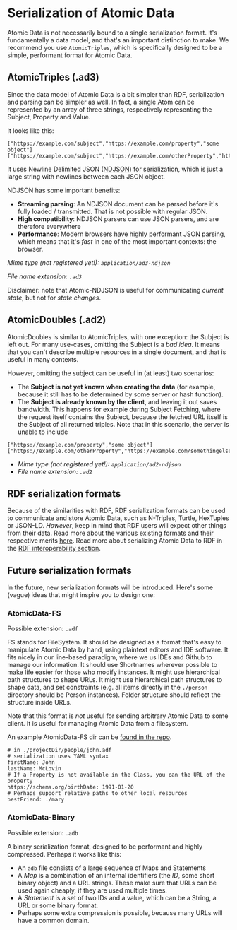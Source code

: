 # Serialization of Atomic Data

Atomic Data is not necessarily bound to a single serialization format.
It's fundamentally a data model, and that's an important distinction to make.
We recommend you use `AtomicTriples`, which is specifically designed to be a simple, performant format for Atomic Data.

## AtomicTriples (.ad3)

Since the data model of Atomic Data is a bit simpler than RDF, serialization and parsing can be simpler as well.
In fact, a single Atom can be represented by an array of three strings, respectively representing the Subject, Property and Value.

It looks like this:

```ndjson
["https://example.com/subject","https://example.com/property","some object"]
["https://example.com/subject","https://example.com/otherProperty","https://example.com/somethingelse"]
```

It uses Newline Delimited JSON ([NDJSON](http://ndjson.org/)) for serialization, which is just a large string with newlines between each JSON object.

NDJSON has some important benefits:

- **Streaming parsing**: An NDJSON document can be parsed before it's fully loaded / transmitted. That is not possible with regular JSON.
- **High compatibility**: NDJSON parsers can use JSON parsers, and are therefore everywhere
- **Performance**: Modern browsers have highly performant JSON parsing, which means that it's _fast_ in one of the most important contexts: the browser.

_Mime type (not registered yet!): `application/ad3-ndjson`_

_File name extension: `.ad3`_

Disclaimer: note that Atomic-NDJSON is useful for communicating _current state_, but not for _state changes_.

## AtomicDoubles (.ad2)

AtomicDoubles is similar to AtomicTriples, with one exception: the Subject is left out.
For many use-cases, omitting the Subject is a _bad idea_.
It means that you can't describe multiple resources in a single document, and that is useful in many contexts.

However, omitting the subject can be useful in (at least) two scenarios:

- The **Subject is not yet known when creating the data** (for example, because it still has to be determined by some server or hash function).
- The **Subject is already known by the client**, and leaving it out saves bandwidth. This happens for example during Subject Fetching, where the request itself contains the Subject, because the fetched URL itself is the Subject of all returned triples. Note that in this scenario, the server is unable to include

```ndjson
["https://example.com/property","some object"]
["https://example.com/otherProperty","https://example.com/somethingelse"]
```

- _Mime type (not registered yet!): `application/ad2-ndjson`_
- _File name extension: `.ad2`_

## RDF serialization formats

Because of the similarities with RDF, RDF serialization formats can be used to communicate and store Atomic Data, such as N-Triples, Turtle, HexTuples or JSON-LD.
_However_, keep in mind that RDF users will expect other things from their data.
Read more about the various existing formats and their respective merits [here](https://ontola.io/blog/rdf-serialization-formats/).
Read more about serializing Atomic Data to RDF in the [RDF interoperability section](../interoperability/rdf.md).

## Future serialization formats

In the future, new serialization formats will be introduced.
Here's some (vague) ideas that might inspire you to design one:

### AtomicData-FS

Possible extension: `.adf`

FS stands for FileSystem.
It should be designed as a format that's easy to manipulate Atomic Data by hand, using plaintext editors and IDE software.
It fits nicely in our line-based paradigm, where we us IDEs and Github to manage our information.
It should use Shortnames wherever possible to make life easier for those who modify instances.
It might use hierarchical path structures to shape URLs.
It might use hierarchical path structures to shape data, and set constraints (e.g. all items directly in the `./person` directory should be Person instances).
Folder structure should reflect the structure inside URLs.

Note that this format is _not_ useful for sending arbitrary Atomic Data to some client.
It is useful for managing Atomic Data from a filesystem.

An example AtomicData-FS dir can be [found in the repo](../).

```
# in ./projectDir/people/john.adf
# serialization uses YAML syntax
firstName: John
lastName: McLovin
# If a Property is not available in the Class, you can the URL of the property
https://schema.org/birthDate: 1991-01-20
# Perhaps support relative paths to other local resources
bestFriend: ./mary
```

### AtomicData-Binary

Possible extension: `.adb`

A binary serialization format, designed to be performant and highly compressed.
Perhaps it works like this:

- An `adb` file consists of a large sequence of Maps and Statements
- A _Map_ is a combination of an internal identifiers (the _ID_, some short binary object) and a URL strings. These make sure that URLs can be used again cheaply, if they are used multiple times.
- A _Statement_ is a set of two IDs and a value, which can be a String, a URL or some binary format.
- Perhaps some extra compression is possible, because many URLs will have a common domain.
